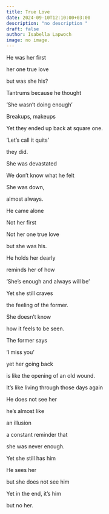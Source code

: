 ```yaml
---
title: True Love
date: 2024-09-10T12:10:00+03:00
description: "no description "
draft: false
author: Isabella Lapwoch
image: no image.
---
```

He was her first

her one true love

but was she his?

Tantrums because he thought

‘She wasn’t doing enough’

Breakups, makeups

Yet they ended up back at square one.

‘Let’s call it quits’

they did.

She was devastated 

We don’t know what he felt

She was down,

almost always.

He came alone

Not her first

Not her one true love

but she was his.

He holds her dearly

reminds her of how

‘She’s enough and always will be’

Yet she still craves

the feeling of the former.

She doesn’t know

how it feels to be seen.

The former says

‘I miss you’

yet her going back

is like the opening of an old wound.

It’s like living through those days again

He does not see her

he’s almost like

an illusion

a constant reminder that

she was never enough.

Yet she still has him

He sees her

but she does not see him

Yet in the end, it’s him

but no her.
